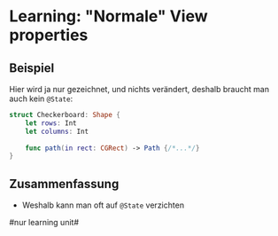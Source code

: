 # Learning: "Normale" View properties

## Beispiel

Hier wird ja nur gezeichnet, und nichts verändert, deshalb braucht man auch kein `@State`:

```swift
struct Checkerboard: Shape {
    let rows: Int
    let columns: Int
    
	func path(in rect: CGRect) -> Path {/*...*/}
}
```

## Zusammenfassung
- Weshalb kann man oft auf `@State` verzichten


#nur learning unit#